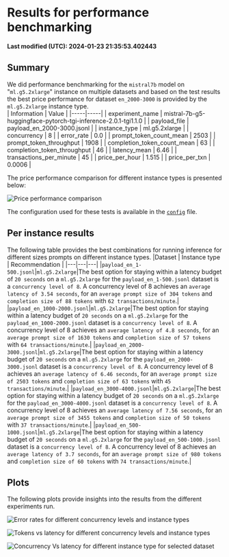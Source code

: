 
# Results for performance benchmarking

**Last modified (UTC): 2024-01-23 21:35:53.402443**

## Summary

We did performance benchmarking for the `mistral7b` model on "`ml.g5.2xlarge`" instance on multiple datasets and based on the test results the best price performance for dataset `en_2000-3000` is provided by the `ml.g5.2xlarge` instance type.  
| Information | Value |
|-----|-----|
| experiment_name | mistral-7b-g5-huggingface-pytorch-tgi-inference-2.0.1-tgi1.1.0 |
| payload_file | payload_en_2000-3000.jsonl |
| instance_type | ml.g5.2xlarge |
| concurrency | 8 |
| error_rate | 0.0 |
| prompt_token_count_mean | 2503 |
| prompt_token_throughput | 1908 |
| completion_token_count_mean | 63 |
| completion_token_throughput | 46 |
| latency_mean | 6.46 |
| transactions_per_minute | 45 |
| price_per_hour | 1.515 |
| price_per_txn | 0.0006 |


The price performance comparison for different instance types is presented below:

![Price performance comparison](business_summary.png)

The configuration used for these tests is available in the [`config`](config-mistral-7b-tgi-g5.yml) file.


## Per instance results

The following table provides the best combinations for running inference for different sizes prompts on different instance types.
|Dataset   | Instance type   | Recommendation   |
|---|---|---|
|`payload_en_1-500.jsonl`|`ml.g5.2xlarge`|The best option for staying within a latency budget of `20 seconds` on a `ml.g5.2xlarge` for the `payload_en_1-500.jsonl` dataset is a `concurrency level of 8`. A concurrency level of 8 achieves an `average latency of 3.54 seconds`, for an `average prompt size of 304 tokens` and `completion size of 88 tokens` with `62 transactions/minute`.|
|`payload_en_1000-2000.jsonl`|`ml.g5.2xlarge`|The best option for staying within a latency budget of `20 seconds` on a `ml.g5.2xlarge` for the `payload_en_1000-2000.jsonl` dataset is a `concurrency level of 8`. A concurrency level of 8 achieves an `average latency of 4.8 seconds`, for an `average prompt size of 1630 tokens` and `completion size of 57 tokens` with `64 transactions/minute`.|
|`payload_en_2000-3000.jsonl`|`ml.g5.2xlarge`|The best option for staying within a latency budget of `20 seconds` on a `ml.g5.2xlarge` for the `payload_en_2000-3000.jsonl` dataset is a `concurrency level of 8`. A concurrency level of 8 achieves an `average latency of 6.46 seconds`, for an `average prompt size of 2503 tokens` and `completion size of 63 tokens` with `45 transactions/minute`.|
|`payload_en_3000-4000.jsonl`|`ml.g5.2xlarge`|The best option for staying within a latency budget of `20 seconds` on a `ml.g5.2xlarge` for the `payload_en_3000-4000.jsonl` dataset is a `concurrency level of 8`. A concurrency level of 8 achieves an `average latency of 7.56 seconds`, for an `average prompt size of 3455 tokens` and `completion size of 50 tokens` with `37 transactions/minute`.|
|`payload_en_500-1000.jsonl`|`ml.g5.2xlarge`|The best option for staying within a latency budget of `20 seconds` on a `ml.g5.2xlarge` for the `payload_en_500-1000.jsonl` dataset is a `concurrency level of 8`. A concurrency level of 8 achieves an `average latency of 3.7 seconds`, for an `average prompt size of 980 tokens` and `completion size of 60 tokens` with `74 transactions/minute`.|

## Plots

The following plots provide insights into the results from the different experiments run.

![Error rates for different concurrency levels and instance types](error_rates.png)

![Tokens vs latency for different concurrency levels and instance types](tokens_vs_latency.png)

![Concurrency Vs latency for different instance type for selected dataset](concurrency_vs_inference_latency.png)
